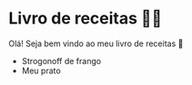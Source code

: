 # Livro de receitas :man_cook:

Olá! Seja bem vindo ao meu livro de receitas :wave:

- Strogonoff de frango
- Meu prato

